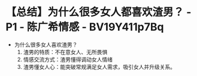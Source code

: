 # 【总结】为什么很多女人都喜欢渣男？ - P1 - 陈广希情感 - BV19Y411p7Bq

-   为什么很多女人喜欢渣男？
    1.  渣男的特质：不在意女人、无所畏惧
    2.  情感交流方式：渣男懂得调动女人情绪
    3.  渣男懂女人心：能突破常规满足女人需求，吸引女人并升级关系。